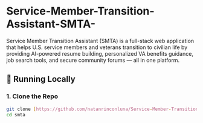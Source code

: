 # Service-Member-Transition-Assistant-SMTA-
Service Member Transition Assistant (SMTA) is a full-stack web application that helps U.S. service members and veterans transition to civilian life by providing AI-powered resume building, personalized VA benefits guidance, job search tools, and secure community forums — all in one platform.


## 🧪 Running Locally

### 1. Clone the Repo
```bash
git clone [https://github.com/natanrinconluna/Service-Member-Transition-Assistant-SMTA-.git]
cd smta
